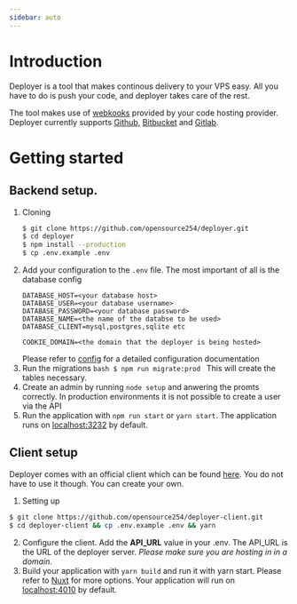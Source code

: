 ```yaml
---
sidebar: auto
---
```


# Introduction

Deployer is a tool that makes continous delivery to your VPS easy. All you have to do is push your code, and deployer takes care of the rest.

The tool makes use of [webkooks](https://en.wikipedia.org/wiki/Webhook) provided by your code hosting provider. Deployer currently supports [Github](https://docs.github.com/en/free-pro-team@latest/developers/webhooks-and-events/webhooks), [Bitbucket](https://support.atlassian.com/bitbucket-cloud/docs/manage-webhooks/) and [Gitlab](https://docs.gitlab.com/ee/user/project/integrations/webhooks.html). 


# Getting started
## Backend setup.
1. Cloning 
      ```bash
      $ git clone https://github.com/opensource254/deployer.git
      $ cd deployer
      $ npm install --production
      $ cp .env.example .env
      ```
2. Add your configuration to the `.env` file. The most important of all is the database config
    ```config
    DATABASE_HOST=<your database host>
    DATABASE_USER=<your database username>
    DATABASE_PASSWORD=<your database password>
    DATABASE_NAME=<the name of the databse to be used>
    DATABASE_CLIENT=mysql,postgres,sqlite etc

    COOKIE_DOMAIN=<the domain that the deployer is being hosted>
    ```
    Please refer to [config](/config/) for a detailed configuration documentation
3. Run the migrations
        ```bash
        $ npm run migrate:prod
        ```
      This will create the tables necessary.
4. Create an admin by running `node setup` and anwering the promts correctly. In production environments it is not possible to create a user via the API
5. Run the application with `npm run start` or `yarn start`. The application runs on [localhost:3232](http://localhost:3232) by default.

## Client setup
Deployer comes with an official client which can be found [here](https://github.com/opensource254/deployer-client). You do not have to use it though. You can create your own.
1. Setting up
 ```bash
 $ git clone https://github.com/opensource254/deployer-client.git
 $ cd deployer-client && cp .env.example .env && yarn
 ```
2. Configure the client. Add the __API_URL__ value in your .env. The API_URL is the URL of the deployer server. *Please make sure you are hosting in in a domain*.
3. Build your application with `yarn build` and run it with yarn start. Please refer to [Nuxt](https://nuxtjs.org/docs/2.x/get-started/commands) for more options. Your application will run on [localhost:4010](http://localhost:4010) by default.